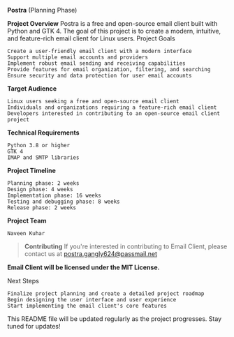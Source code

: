 **Postra** (Planning Phase)


**Project Overview**
Postra is a  free and open-source email client built with Python and GTK 4. The goal of this project is to create a modern, intuitive, and feature-rich email client for Linux users.
Project Goals

    Create a user-friendly email client with a modern interface
    Support multiple email accounts and providers
    Implement robust email sending and receiving capabilities
    Provide features for email organization, filtering, and searching
    Ensure security and data protection for user email accounts

**Target Audience**

    Linux users seeking a free and open-source email client
    Individuals and organizations requiring a feature-rich email client
    Developers interested in contributing to an open-source email client project

**Technical Requirements**

    Python 3.8 or higher
    GTK 4
    IMAP and SMTP libraries

**Project Timeline**

    Planning phase: 2 weeks
    Design phase: 4 weeks
    Implementation phase: 16 weeks
    Testing and debugging phase: 8 weeks
    Release phase: 2 weeks

**Project Team**

    Naveen Kuhar

>**Contributing**
>If you're interested in contributing to Email Client, please contact us at 
> postra.gangly624@passmail.net

**Email Client will be licensed under the MIT License.**

Next Steps

    Finalize project planning and create a detailed project roadmap
    Begin designing the user interface and user experience
    Start implementing the email client's core features

This README file will be updated regularly as the project progresses. Stay tuned for updates!
